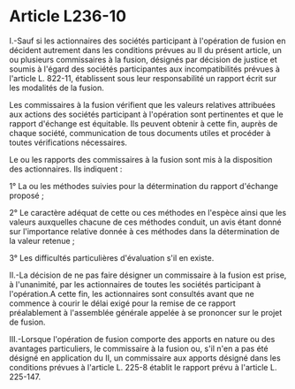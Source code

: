 # Article L236-10

I.-Sauf si les actionnaires des sociétés participant à l'opération de fusion en décident autrement dans les conditions prévues au II du présent article, un ou plusieurs commissaires à la fusion, désignés par décision de justice et soumis à l'égard des sociétés participantes aux incompatibilités prévues à l'article L. 822-11, établissent sous leur responsabilité un rapport écrit sur les modalités de la fusion.

Les commissaires à la fusion vérifient que les valeurs relatives attribuées aux actions des sociétés participant à l'opération sont pertinentes et que le rapport d'échange est équitable. Ils peuvent obtenir à cette fin, auprès de chaque société, communication de tous documents utiles et procéder à toutes vérifications nécessaires.

Le ou les rapports des commissaires à la fusion sont mis à la disposition des actionnaires. Ils indiquent :

1° La ou les méthodes suivies pour la détermination du rapport d'échange proposé ;

2° Le caractère adéquat de cette ou ces méthodes en l'espèce ainsi que les valeurs auxquelles chacune de ces méthodes conduit, un avis étant donné sur l'importance relative donnée à ces méthodes dans la détermination de la valeur retenue ;

3° Les difficultés particulières d'évaluation s'il en existe.

II.-La décision de ne pas faire désigner un commissaire à la fusion est prise, à l'unanimité, par les actionnaires de toutes les sociétés participant à l'opération.A cette fin, les actionnaires sont consultés avant que ne commence à courir le délai exigé pour la remise de ce rapport préalablement à l'assemblée générale appelée à se prononcer sur le projet de fusion.

III.-Lorsque l'opération de fusion comporte des apports en nature ou des avantages particuliers, le commissaire à la fusion ou, s'il n'en a pas été désigné en application du II, un commissaire aux apports désigné dans les conditions prévues à l'article L. 225-8 établit le rapport prévu à l'article L. 225-147.
